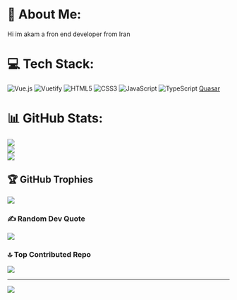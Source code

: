 # 💫 About Me:
Hi im akam a fron end developer from Iran


# 💻 Tech Stack:
![Vue.js](https://img.shields.io/badge/vuejs-%2335495e.svg?style=for-the-badge&logo=vuedotjs&logoColor=%234FC08D) ![Vuetify](https://img.shields.io/badge/Vuetify-1867C0?style=for-the-badge&logo=vuetify&logoColor=AEDDFF) ![HTML5](https://img.shields.io/badge/html5-%23E34F26.svg?style=for-the-badge&logo=html5&logoColor=white) ![CSS3](https://img.shields.io/badge/css3-%231572B6.svg?style=for-the-badge&logo=css3&logoColor=white) ![JavaScript](https://img.shields.io/badge/javascript-%23323330.svg?style=for-the-badge&logo=javascript&logoColor=%23F7DF1E) ![TypeScript](https://img.shields.io/badge/typescript-%23007ACC.svg?style=for-the-badge&logo=typescript&logoColor=white) [Quasar](https://img.shields.io/badge/Quasar-16B7FB?style=for-the-badge&logo=quasar&logoColor=black)
# 📊 GitHub Stats:
![](https://github-readme-stats.vercel.app/api?username=Akam-Najati&theme=dark&hide_border=false&include_all_commits=false&count_private=false)<br/>
![](https://github-readme-streak-stats.herokuapp.com/?user=Akam-Najati&theme=dark&hide_border=false)<br/>
![](https://github-readme-stats.vercel.app/api/top-langs/?username=Akam-Najati&theme=dark&hide_border=false&include_all_commits=false&count_private=false&layout=compact)

## 🏆 GitHub Trophies
![](https://github-profile-trophy.vercel.app/?username=Akam-Najati&theme=radical&no-frame=false&no-bg=true&margin-w=4)

### ✍️ Random Dev Quote
![](https://quotes-github-readme.vercel.app/api?type=horizontal&theme=radical)

### 🔝 Top Contributed Repo
![](https://github-contributor-stats.vercel.app/api?username=Akam-Najati&limit=5&theme=dark&combine_all_yearly_contributions=true)

---
[![](https://visitcount.itsvg.in/api?id=Akam-Najati&icon=2&color=0)](https://visitcount.itsvg.in)

<!-- Proudly created with GPRM ( https://gprm.itsvg.in ) -->
